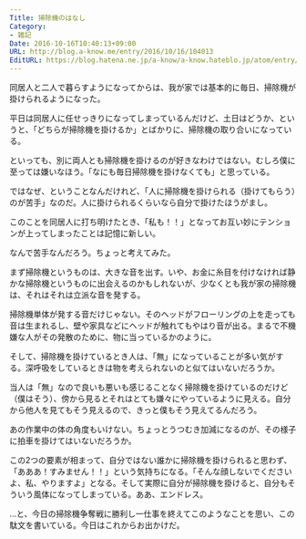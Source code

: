 ```yaml
---
Title: 掃除機のはなし
Category:
- 雑記
Date: 2016-10-16T10:40:13+09:00
URL: http://blog.a-know.me/entry/2016/10/16/104013
EditURL: https://blog.hatena.ne.jp/a-know/a-know.hateblo.jp/atom/entry/10328749687189647424
---
```


同居人と二人で暮らすようになってからは、我が家では基本的に毎日、掃除機が掛けられるようになった。


平日は同居人に任せっきりになってしまっているんだけど、土日はどうか、というと、「どちらが掃除機を掛けるか」とばかりに、掃除機の取り合いになっている。


といっても、別に両人とも掃除機を掛けるのが好きなわけではない。むしろ僕に至っては嫌いなほう。「なにも毎日掃除機を掛けなくても」と思っている。



<!-- more -->



ではなぜ、ということなんだけれど、「人に掃除機を掛けられる（掛けてもらう）のが苦手」なのだ。人に掛けられるくらいなら自分で掛けたほうがまし。


このことを同居人に打ち明けたとき、「私も！！」となってお互い妙にテンションが上ってしまったことは記憶に新しい。


なんで苦手なんだろう。ちょっと考えてみた。


まず掃除機というものは、大きな音を出す。いや、お金に糸目を付けなければ静かな掃除機というものに出会えるのかもしれないが、少なくとも我が家の掃除機は、それはそれは立派な音を発する。


掃除機単体が発する音だけじゃない。そのヘッドがフローリングの上を走っても音は生まれるし、壁や家具などにヘッドが触れてもやはり音が出る。まるで不機嫌な人がその発散のために、物に当っているかのように。


そして、掃除機を掛けているとき人は、「無」になっていることが多い気がする。深呼吸をしているときは物を考えられないのと似てはいないだろうか。


当人は「無」なので良いも悪いも感じることなく掃除機を掛けているのだけど（僕はそう）、傍から見るとそれはとても嫌々にやっているように見える。自分から他人を見てもそう見えるので、きっと僕もそう見えてるんだろう。


あの作業中の体の角度もいけない。ちょっとうつむき加減になるのが、その様子に拍車を掛けてはいないだろうか。


この2つの要素が相まって、自分ではない誰かに掃除機を掛けられると思わず、「あああ！すみません！！」という気持ちになる。「そんな顔しないでくださいよ、私、やりますよ」となる。そして実際に自分が掃除機を掛けると、自分もそういう風体になってしまっている。ああ、エンドレス。


...と、今日の掃除機争奪戦に勝利し一仕事を終えてこのようなことを思い、この駄文を書いている。今日はこれからお出かけだ。


<script src="https://moshi-moshi.moshimo.works/moshimoshi/a_know_blog/?title=%E6%8E%83%E9%99%A4%E6%A9%9F%E3%81%AE%E3%81%AF%E3%81%AA%E3%81%97"></script>
